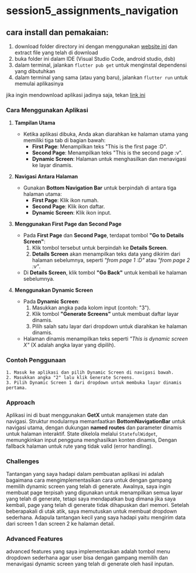 # session5_assignments_navigation

## cara install dan pemakaian:
1. download folder directory ini dengan menggunakan [website ini](https://download-directory.github.io/) dan extract file yang telah di download
2. buka folder ini dalam IDE (Visual Studio Code, android studio, dsb)
3. dalam terminal, jalankan `flutter pub get` untuk menginstal dependensi yang dibutuhkan
4. dalam terminal yang sama (atau yang baru), jalankan `flutter run` untuk memulai aplikasinya

jika ingin mendownload aplikasi jadinya saja, tekan [link ini](https://cdn.discordapp.com/attachments/676118559612600371/1314696662320414823/app-release.apk?ex=6754b62e&is=675364ae&hm=6162da0ec6729bc4905c6888f43b1e0713c26963df74b9346939706eded7fbd5&)

### **Cara Menggunakan Aplikasi**

1. **Tampilan Utama**
    - Ketika aplikasi dibuka, Anda akan diarahkan ke halaman utama yang memiliki tiga tab di bagian bawah:
        - **First Page**: Menampilkan teks "This is the first page :D".
        - **Second Page**: Menampilkan teks "This is the second page :v".
        - **Dynamic Screen**: Halaman untuk menghasilkan dan menavigasi ke layar dinamis.
        
2. **Navigasi Antara Halaman**
    
    - Gunakan **Bottom Navigation Bar** untuk berpindah di antara tiga halaman utama:
        - **First Page**: Klik ikon rumah.
        - **Second Page**: Klik ikon daftar.
        - **Dynamic Screen**: Klik ikon input.
        
3. **Menggunakan First Page dan Second Page**
    
    - Pada **First Page** dan **Second Page**, terdapat tombol **"Go to Details Screen"**:
        1. Klik tombol tersebut untuk berpindah ke **Details Screen**.
        2. **Details Screen** akan menampilkan teks data yang dikirim dari halaman sebelumnya, seperti _"from page 1 :D"_ atau _"from page 2 :v"_.
    - Di **Details Screen**, klik tombol **"Go Back"** untuk kembali ke halaman sebelumnya.
    
4. **Menggunakan Dynamic Screen**
    
    - Pada **Dynamic Screen**:
        1. Masukkan angka pada kolom input (contoh: "3").
        2. Klik tombol **"Generate Screens"** untuk membuat daftar layar dinamis.
        3. Pilih salah satu layar dari dropdown untuk diarahkan ke halaman dinamis.
    - Halaman dinamis menampilkan teks seperti _"This is dynamic screen X"_ (X adalah angka layar yang dipilih).

### Contoh Penggunaan
    1. Masuk ke aplikasi dan pilih Dynamic Screen di navigasi bawah.
    2. Masukkan angka "2" lalu klik Generate Screens.
    3. Pilih Dynamic Screen 1 dari dropdown untuk membuka layar dinamis pertama.

### Approach
Aplikasi ini di buat menggunakan **GetX** untuk manajemen state dan navigasi. Struktur modularnya memanfaatkan **BottomNavigationBar** untuk navigasi utama, dengan dukungan **named routes** dan parameter dinamis untuk halaman interaktif. State dikelola melalui `StatefulWidget`, memungkinkan input pengguna menghasilkan konten dinamis, Dengan fallback halaman untuk rute yang tidak valid (error handling).

### Challenges
Tantangan yang saya hadapi dalam pembuatan aplikasi ini adalah bagaimana cara mengimplementasikan cara untuk dengan gampang memilih dynamic screen yang telah di generate. Awalnya, saya ingin membuat page terpisah yang digunakan untuk menampilkan semua layar yang telah di generate, tetapi saya mendapatkan bug dimana jika saya kembali, page yang telah di generate tidak dihapuskan dari memori. Setelah beberapakali di utak atik, saya memutuskan untuk membuat dropdown sederhana. Adapula tantangan kecil yang saya hadapi yaitu mengirim data dari screen 1 dan screen 2 ke halaman detail.

### Advanced Features
advanced features yang saya implementasikan adalah tombol menu dropdown sederhana agar user bisa dengan gampang memilih dan menavigasi dynamic screen yang telah di generate oleh hasil inputan.